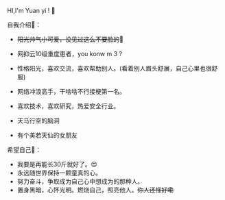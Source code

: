 HI,I'm Yuan yi ! 👋

自我介绍👀：

- ~~阳光帅气小可爱，没见过这么不要脸的~~🤫

- 网抑云10级重度患者，you konw m 3 ?

- 性格阳光，喜欢交流，喜欢帮助别人。(看着别人眉头舒展，自己心里也很舒服)

- 网络冲浪高手，干啥啥不行接梗第一名。

- 喜欢技术，喜欢研究，热爱安全行业。

- 天马行空的脑洞

- 有个美若天仙的女朋友

  

希望自己🌱：

- 我要是再能长30斤就好了。😍
- 永远随世界保持一颗童真的心。
- 努力奋斗，争取成为自己心中想成为的那种人。
- 置身黑暗，心怀光明。燃烧自己，照亮他人。~~你人还怪好嘞~~














<!---
Myloveguoguo/Myloveguoguo is a ✨ special ✨ repository because its `README.md` (this file) appears on your GitHub profile.
You can click the Preview link to take a look at your changes.
--->
